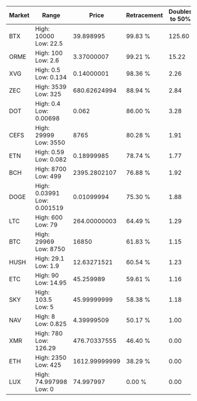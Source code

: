 | Market | Range | Price| Retracement | Doubles to 50% |
| --- | --- | --- | --- | --- |
| BTX | High: 10000<br />Low: 22.5 | 39.898995 | 99.83 % | 125.60 |
| ORME | High: 100<br />Low: 2.6 | 3.37000007 | 99.21 % | 15.22 |
| XVG | High: 0.5<br />Low: 0.134 | 0.14000001 | 98.36 % | 2.26 |
| ZEC | High: 3539<br />Low: 325 | 680.62624994 | 88.94 % | 2.84 |
| DOT | High: 0.4<br />Low: 0.00698 | 0.062 | 86.00 % | 3.28 |
| CEFS | High: 29999<br />Low: 3550 | 8765 | 80.28 % | 1.91 |
| ETN | High: 0.59<br />Low: 0.082 | 0.18999985 | 78.74 % | 1.77 |
| BCH | High: 8700<br />Low: 499 | 2395.2802107 | 76.88 % | 1.92 |
| DOGE | High: 0.03991<br />Low: 0.001519 | 0.01099994 | 75.30 % | 1.88 |
| LTC | High: 600<br />Low: 79 | 264.00000003 | 64.49 % | 1.29 |
| BTC | High: 29969<br />Low: 8750 | 16850 | 61.83 % | 1.15 |
| HUSH | High: 29.1<br />Low: 1.9 | 12.63271521 | 60.54 % | 1.23 |
| ETC | High: 90<br />Low: 14.95 | 45.259989 | 59.61 % | 1.16 |
| SKY | High: 103.5<br />Low: 5 | 45.99999999 | 58.38 % | 1.18 |
| NAV | High: 8<br />Low: 0.825 | 4.39999509 | 50.17 % | 1.00 |
| XMR | High: 780<br />Low: 126.29 | 476.70337555 | 46.40 % | 0.00 |
| ETH | High: 2350<br />Low: 425 | 1612.99999999 | 38.29 % | 0.00 |
| LUX | High: 74.997998<br />Low: 0 | 74.997997 | 0.00 % | 0.00 |
